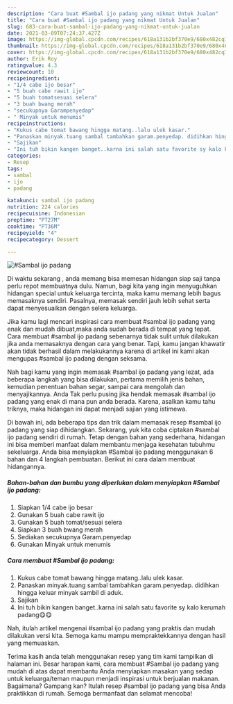 ```yaml
---
description: "Cara buat #Sambal ijo padang yang nikmat Untuk Jualan"
title: "Cara buat #Sambal ijo padang yang nikmat Untuk Jualan"
slug: 683-cara-buat-sambal-ijo-padang-yang-nikmat-untuk-jualan
date: 2021-03-09T07:24:37.427Z
image: https://img-global.cpcdn.com/recipes/618a131b2bf370e9/680x482cq70/sambal-ijo-padang-foto-resep-utama.jpg
thumbnail: https://img-global.cpcdn.com/recipes/618a131b2bf370e9/680x482cq70/sambal-ijo-padang-foto-resep-utama.jpg
cover: https://img-global.cpcdn.com/recipes/618a131b2bf370e9/680x482cq70/sambal-ijo-padang-foto-resep-utama.jpg
author: Erik Roy
ratingvalue: 4.3
reviewcount: 10
recipeingredient:
- "1/4 cabe ijo besar"
- "5 buah cabe rawit ijo"
- "5 buah tomatsesuai selera"
- "3 buah bwang merah"
- "secukupnya Garampenyedap"
- " Minyak untuk menumis"
recipeinstructions:
- "Kukus cabe tomat bawang hingga matang..lalu ulek kasar."
- "Panaskan minyak.tuang sambal tambahkan garam.penyedap. didihkan hingga keluar minyak sambil di aduk."
- "Sajikan"
- "Ini tuh bikin kangen banget..karna ini salah satu favorite sy kalo kerumah padang😋😋"
categories:
- Resep
tags:
- sambal
- ijo
- padang

katakunci: sambal ijo padang 
nutrition: 224 calories
recipecuisine: Indonesian
preptime: "PT27M"
cooktime: "PT36M"
recipeyield: "4"
recipecategory: Dessert

---
```



![#Sambal ijo padang](https://img-global.cpcdn.com/recipes/618a131b2bf370e9/680x482cq70/sambal-ijo-padang-foto-resep-utama.jpg)

Di waktu  sekarang , anda memang bisa memesan hidangan siap saji tanpa perlu repot membuatnya dulu. Namun, bagi kita yang ingin menyuguhkan hidangan special untuk keluarga tercinta, maka kamu memang lebih bagus memasaknya sendiri. Pasalnya, memasak sendiri jauh lebih sehat serta dapat menyesuaikan dengan selera keluarga.

Jika kamu lagi mencari inspirasi cara membuat #sambal ijo padang yang enak dan mudah dibuat,maka anda sudah berada di tempat yang tepat. Cara membuat #sambal ijo padang  sebenarnya tidak sulit untuk dilakukan jika anda memasaknya dengan cara yang benar. Tapi, kamu jangan khawatir akan tidak berhasil dalam melakukannya 
karena di artikel ini kami akan mengupas #sambal ijo padang dengan seksama.  



Nah bagi kamu yang ingin memasak #sambal ijo padang yang lezat, ada beberapa langkah yang bisa dilakukan, pertama memilih jenis bahan, kemudian penentuan bahan segar, sampai cara mengolah dan menyajikannya. Anda Tak perlu pusing jika hendak memasak #sambal ijo padang yang enak di mana pun anda berada. Karena, asalkan kamu  tahu triknya, maka hidangan ini dapat menjadi sajian yang istimewa.

Di bawah ini, ada beberapa tips dan trik dalam memasak resep #sambal ijo padang yang siap dihidangkan. Sekarang, yuk kita coba ciptakan #sambal ijo padang sendiri di rumah. Tetap dengan bahan yang sederhana, hidangan ini bisa memberi manfaat dalam membantu menjaga kesehatan tubuhmu sekeluarga. Anda bisa menyiapkan #Sambal ijo padang menggunakan 6 bahan dan 4 langkah pembuatan. Berikut ini cara dalam membuat hidangannya.

<!--inarticleads1-->

##### Bahan-bahan dan bumbu yang diperlukan dalam menyiapkan #Sambal ijo padang:

1. Siapkan 1/4 cabe ijo besar
1. Gunakan 5 buah cabe rawit ijo
1. Gunakan 5 buah tomat/sesuai selera
1. Siapkan 3 buah bwang merah
1. Sediakan secukupnya Garam.penyedap
1. Gunakan  Minyak untuk menumis




<!--inarticleads2-->

##### Cara membuat #Sambal ijo padang:

1. Kukus cabe tomat bawang hingga matang..lalu ulek kasar.
1. Panaskan minyak.tuang sambal tambahkan garam.penyedap. didihkan hingga keluar minyak sambil di aduk.
1. Sajikan
1. Ini tuh bikin kangen banget..karna ini salah satu favorite sy kalo kerumah padang😋😋




Nah, itulah artikel mengenai  #sambal ijo padang  yang praktis dan mudah dilakukan versi kita. Semoga kamu mampu mempraktekkannya dengan hasil yang memuaskan. 

Terima kasih anda telah menggunakan resep yang tim kami tampilkan di halaman ini. Besar harapan kami, cara membuat  #Sambal ijo padang yang mudah di atas dapat membantu Anda menyiapkan masakan yang sedap untuk keluarga/teman maupun menjadi inspirasi untuk berjualan makanan. Bagaimana? Gampang kan? Itulah resep #sambal ijo padang yang bisa Anda praktikkan di rumah. Semoga bermanfaat dan selamat mencoba!

